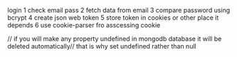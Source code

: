 login
1 check email pass
2 fetch data from email
3 compare password using bcrypt
4 create json web token
5 store token in cookies or other place it depends
6 use cookie-parser fro asscessing cookie

// if you will make any property undefined in mongodb database it will be deleted automatically//
that is why set undefined rather than null
